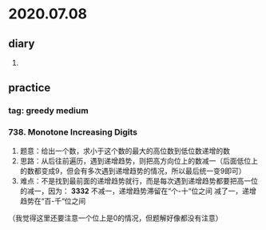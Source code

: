 # 2020.07.08
## diary
1.
## practice
### tag: greedy medium
### 738. Monotone Increasing Digits
1. 题意：给出一个数，求小于这个数的最大的高位数到低位数递增的数
2. 思路：从后往前遍历，遇到递增趋势，则把高方向位上的数减一（后面低位上的数都变成9，但会有多次遇到递增趋势的情况，所以最后统一变9即可）
3. 难点：不是找到最前面的递增趋势就行，而是每次遇到递增趋势都要把高一位的减一，因为：
__3332__
不减一，递增趋势滞留在“个-十“位之间
减了一，递增趋势在“百-千“位之间

（我觉得这里还要注意一个位上是0的情况，但题解好像都没有注意）

